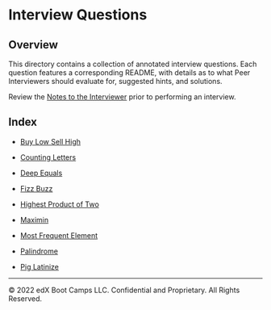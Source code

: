 # Interview Questions

## Overview

This directory contains a collection of annotated interview questions. Each question features a corresponding README, with details as to what Peer Interviewers should evaluate for, suggested hints, and solutions.

Review the [Notes to the Interviewer](04-Stu_Partner_Interviews/README.md) prior to performing an interview.

## Index

* [Buy Low Sell High](04-Stu_Partner_Interviews/Solved/buy_low_sell_high)

* [Counting Letters](04-Stu_Partner_Interviews/Solved/counting_letters)

* [Deep Equals](04-Stu_Partner_Interviews/Solved/deep_equals)

* [Fizz Buzz](04-Stu_Partner_Interviews/Solved/fizz_buzz)

* [Highest Product of Two](04-Stu_Partner_Interviews/Solved/highest_product_of_two)

* [Maximin](04-Stu_Partner_Interviews/Solved/maximin)

* [Most Frequent Element](04-Stu_Partner_Interviews/Solved/most_frequent_element)

* [Palindrome](04-Stu_Partner_Interviews/Solved/palindrome)

* [Pig Latinize](04-Stu_Partner_Interviews/Solved/pig_latinize)

---

© 2022 edX Boot Camps LLC. Confidential and Proprietary. All Rights Reserved.

